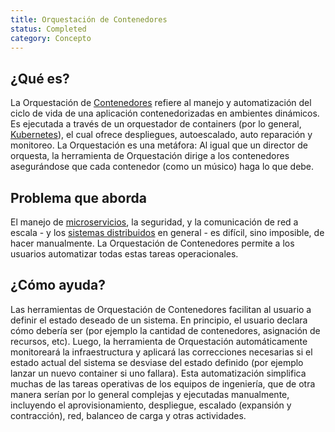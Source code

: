 ```yaml
---
title: Orquestación de Contenedores
status: Completed
category: Concepto
---
```


## ¿Qué es?

La Orquestación de [Contenedores](/es/container/) refiere al manejo y automatización del ciclo de vida de una aplicación contenedorizadas en ambientes dinámicos.
Es ejecutada a través de un orquestador de containers (por lo general, [Kubernetes](/es/kubernetes)),
el cual ofrece despliegues, autoescalado, auto reparación y monitoreo.
La Orquestación es una metáfora:
Al igual que un director de orquesta, la herramienta de Orquestación dirige a los contenedores asegurándose que cada contenedor (como un músico) haga lo que debe.

## Problema que aborda

El manejo de [microservicios](/es/microservices), la seguridad, y la comunicación de red a escala - y los [sistemas distribuidos](/es/distributed-systems) en general - es difícil, sino imposible, de hacer manualmente.
La Orquestación de Contenedores permite a los usuarios automatizar todas estas tareas operacionales.

## ¿Cómo ayuda?

Las herramientas de Orquestación de Contenedores facilitan al usuario a definir el estado deseado de un sistema.
En principio, el usuario declara cómo debería ser (por ejemplo la cantidad de contenedores, asignación de recursos, etc).
Luego, la herramienta de Orquestación automáticamente monitoreará la infraestructura y aplicará las correcciones necesarias si el estado actual del sistema se desviase del estado definido (por ejemplo lanzar un nuevo container si uno fallara).
Esta automatización simplifica muchas de las tareas operativas de los equipos de ingeniería, que de otra manera serían por lo general complejas y ejecutadas manualmente,
incluyendo el aprovisionamiento, despliegue, escalado (expansión y contracción), red, balanceo de carga y otras actividades.